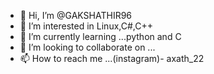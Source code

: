 - 👋 Hi, I’m @GAKSHATHIR96
- 👀 I’m interested in Linux,C#,C++
- 🌱 I’m currently learning ...python and C
- 💞️ I’m looking to collaborate on ...
- 📫 How to reach me ...(instagram)- axath_22

<!---
GAKSHATHIR96/GAKSHATHIR96 is a ✨ special ✨ repository because its `README.md` (this file) appears on your GitHub profile.
You can click the Preview link to take a look at your changes.
--->
